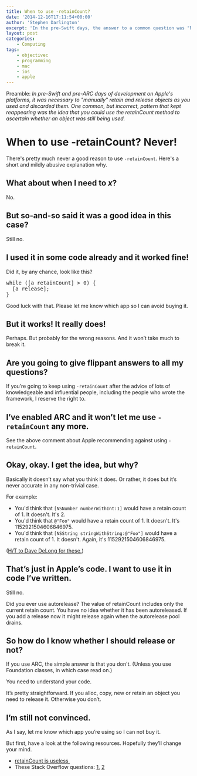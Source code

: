 ```yaml
---
title: When to use -retainCount?
date: '2014-12-16T17:11:54+00:00'
author: 'Stephen Darlington'
excerpt: 'In the pre-Swift days, the answer to a common question was "No"'
layout: post
categories:
    - Computing
tags:
    - objectivec
    - programming
    - mac
    - ios
    - apple
---
```


Preamble: _In pre-Swift and pre-ARC days of development on Apple's platforms, it was necessary to "manually" retain
and release objects as you used and discarded them. One common, but incorrect, pattern that kept
reappearing was the idea that you could use the retainCount method to ascertain whether an object
was still being used._

# When to use -retainCount? Never!
        
There's pretty much never a good reason to use <code>-retainCount</code>. Here's a short and mildly abusive explanation why.

## What about when I need to <em>x</em>?

No.

## But so-and-so said it was a good idea in this case?

Still no.

## I used it in some code already and it worked fine!

Did it, by any chance, look like this?
          <p>
<pre>while ([a retainCount] > 0) {
  [a release];
}</pre></p>
          
Good luck with that. Please let me know which app so I can avoid buying it.

## But it works! It really does!

Perhaps. But probably for the wrong reasons. And it won’t take much to break it.
          
## Are you going to give flippant answers to all my questions?

If you’re going to keep using <code>-retainCount</code> after the advice of lots of knowledgeable and influential people, including the people who wrote the framework, I reserve the right to.

## I’ve enabled ARC and it won’t let me use <code>-retainCount</code> any more.

See the above comment about Apple recommending against using <code>-retainCount</code>.

## Okay, okay. I get the idea, but why?

Basically it doesn’t say what you think it does. Or rather, it does but it’s never accurate in any non-trivial case.
 
For example:
 
* You'd think that <code>[NSNumber numberWithInt:1]</code> would have a retain count of 1. It doesn't. It's 2.
* You'd think that <code>@"Foo"</code> would have a retain count of 1. It doesn't. It's 1152921504606846975.
* You'd think that <code>[NSString stringWithString:@"Foo"]</code> would have a retain count of 1. It doesn't. Again, it's 1152921504606846975.
 
<p>(<a href="http://stackoverflow.com/a/4636477/2998">H/T to Dave DeLong for these.</a>)</p>

## That’s just in Apple’s code. I want to use it in code I’ve written.

Still no.

Did you ever use autorelease? The value of retainCount includes only the current retain count. You have no idea whether it has been autoreleased. If you add a release now it might release again when the autorelease pool drains.

## So how do I know whether I should release or not?

If you use ARC, the simple answer is that you don't. (Unless you use Foundation classes, in which case read on.)

You need to understand your code.
 
It’s pretty straightforward. If you alloc, copy, new or retain an object you need to release it. Otherwise you don’t.
 
## I’m still not convinced.

As I say, let me know which app you’re using so I can not buy it.
 
But first, have a look at the following resources. Hopefully they’ll change your mind.
 
* <a href="http://www.friday.com/bbum/2011/12/18/retaincount-is-useless/">retainCount is useless </a>
* These Stack Overflow questions: <a href="http://stackoverflow.com/questions/3730804/how-many-times-do-i-release-an-allocated-or-retained-object/3730835#3730835">1</a>, <a href="http://stackoverflow.com/questions/4636146/when-to-use-retaincount">2</a>


